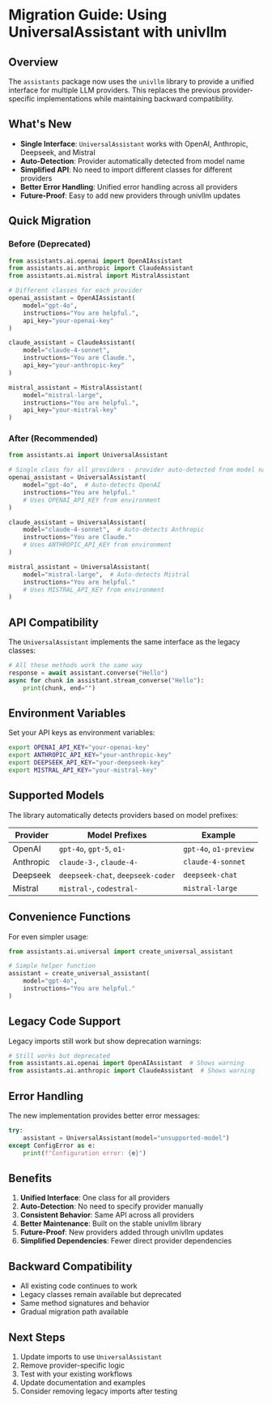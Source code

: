 # Migration Guide: Using UniversalAssistant with univllm

## Overview

The `assistants` package now uses the `univllm` library to provide a unified interface for multiple LLM providers. This replaces the previous provider-specific implementations while maintaining backward compatibility.

## What's New

- **Single Interface**: `UniversalAssistant` works with OpenAI, Anthropic, Deepseek, and Mistral
- **Auto-Detection**: Provider automatically detected from model name
- **Simplified API**: No need to import different classes for different providers
- **Better Error Handling**: Unified error handling across all providers
- **Future-Proof**: Easy to add new providers through univllm updates

## Quick Migration

### Before (Deprecated)
```python
from assistants.ai.openai import OpenAIAssistant
from assistants.ai.anthropic import ClaudeAssistant
from assistants.ai.mistral import MistralAssistant

# Different classes for each provider
openai_assistant = OpenAIAssistant(
    model="gpt-4o",
    instructions="You are helpful.",
    api_key="your-openai-key"
)

claude_assistant = ClaudeAssistant(
    model="claude-4-sonnet", 
    instructions="You are Claude.",
    api_key="your-anthropic-key"
)

mistral_assistant = MistralAssistant(
    model="mistral-large",
    instructions="You are helpful.",
    api_key="your-mistral-key"
)
```

### After (Recommended)
```python
from assistants.ai import UniversalAssistant

# Single class for all providers - provider auto-detected from model name
openai_assistant = UniversalAssistant(
    model="gpt-4o",  # Auto-detects OpenAI
    instructions="You are helpful."
    # Uses OPENAI_API_KEY from environment
)

claude_assistant = UniversalAssistant(
    model="claude-4-sonnet",  # Auto-detects Anthropic
    instructions="You are Claude."
    # Uses ANTHROPIC_API_KEY from environment
)

mistral_assistant = UniversalAssistant(
    model="mistral-large",  # Auto-detects Mistral
    instructions="You are helpful."
    # Uses MISTRAL_API_KEY from environment
)
```

## API Compatibility

The `UniversalAssistant` implements the same interface as the legacy classes:

```python
# All these methods work the same way
response = await assistant.converse("Hello")
async for chunk in assistant.stream_converse("Hello"):
    print(chunk, end="")
```

## Environment Variables

Set your API keys as environment variables:
```bash
export OPENAI_API_KEY="your-openai-key"
export ANTHROPIC_API_KEY="your-anthropic-key" 
export DEEPSEEK_API_KEY="your-deepseek-key"
export MISTRAL_API_KEY="your-mistral-key"
```

## Supported Models

The library automatically detects providers based on model prefixes:

| Provider | Model Prefixes | Example |
|----------|----------------|---------|
| OpenAI | `gpt-4o`, `gpt-5`, `o1-` | `gpt-4o`, `o1-preview` |
| Anthropic | `claude-3-`, `claude-4-` | `claude-4-sonnet` |
| Deepseek | `deepseek-chat`, `deepseek-coder` | `deepseek-chat` |
| Mistral | `mistral-`, `codestral-` | `mistral-large` |

## Convenience Functions

For even simpler usage:

```python
from assistants.ai.universal import create_universal_assistant

# Simple helper function
assistant = create_universal_assistant(
    model="gpt-4o",
    instructions="You are helpful."
)
```

## Legacy Code Support

Legacy imports still work but show deprecation warnings:

```python
# Still works but deprecated
from assistants.ai.openai import OpenAIAssistant  # Shows warning
from assistants.ai.anthropic import ClaudeAssistant  # Shows warning
```

## Error Handling

The new implementation provides better error messages:

```python
try:
    assistant = UniversalAssistant(model="unsupported-model")
except ConfigError as e:
    print(f"Configuration error: {e}")
```

## Benefits

1. **Unified Interface**: One class for all providers
2. **Auto-Detection**: No need to specify provider manually
3. **Consistent Behavior**: Same API across all providers
4. **Better Maintenance**: Built on the stable univllm library
5. **Future-Proof**: New providers added through univllm updates
6. **Simplified Dependencies**: Fewer direct provider dependencies

## Backward Compatibility

- All existing code continues to work
- Legacy classes remain available but deprecated
- Same method signatures and behavior
- Gradual migration path available

## Next Steps

1. Update imports to use `UniversalAssistant`
2. Remove provider-specific logic
3. Test with your existing workflows
4. Update documentation and examples
5. Consider removing legacy imports after testing
